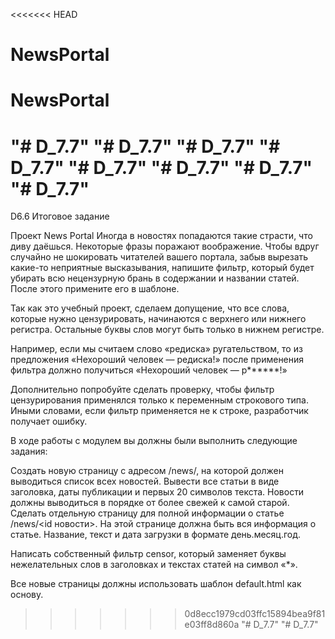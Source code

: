 <<<<<<< HEAD
# NewsPortal
# NewsPortal
"# D_7.7" 
"# D_7.7" 
"# D_7.7" 
"# D_7.7" 
"# D_7.7" 
"# D_7.7" 
"# D_7.7" 
"# D_7.7" 
=======
D6.6 Итоговое задание

Проект News Portal
Иногда в новостях попадаются такие страсти, что диву даёшься. Некоторые фразы поражают воображение. Чтобы вдруг случайно не шокировать читателей вашего портала, забыв вырезать какие-то неприятные высказывания, напишите фильтр, который будет убирать всю нецензурную брань в содержании и названии статей. После этого примените его в шаблоне.

Так как это учебный проект, сделаем допущение, что все слова, которые нужно цензурировать, начинаются с верхнего или нижнего регистра. Остальные буквы слов могут быть только в нижнем регистре.

Например, если мы считаем слово «редиска» ругательством, то из предложения «Нехороший человек — редиска!» после применения фильтра должно получиться «Нехороший человек — р******!»

Дополнительно попробуйте сделать проверку, чтобы фильтр цензурирования применялся только к переменным строкового типа. Иными словами, если фильтр применяется не к строке, разработчик получает ошибку.

В ходе работы с модулем вы должны были выполнить следующие задания:

Создать новую страницу с адресом /news/, на которой должен выводиться список всех новостей.
Вывести все статьи в виде заголовка, даты публикации и первых 20 символов текста.
Новости должны выводиться в порядке от более свежей к самой старой.
Сделать отдельную страницу для полной информации о статье /news/<id новости>.
На этой странице должна быть вся информация о статье. Название, текст и дата загрузки в формате день.месяц.год.

Написать собственный фильтр censor, который заменяет буквы нежелательных слов в заголовках и текстах статей на символ «*».

Все новые страницы должны использовать шаблон default.html как основу.
>>>>>>> 0d8ecc1979cd03ffc15894bea9f81e03ff8d860a
"# D_7.7" 
"# D_7.7" 
